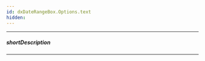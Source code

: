 ```yaml
---
id: dxDateRangeBox.Options.text
hidden: 
---
```

---
##### shortDescription
<!-- Description goes here -->

---
<!-- Description goes here -->